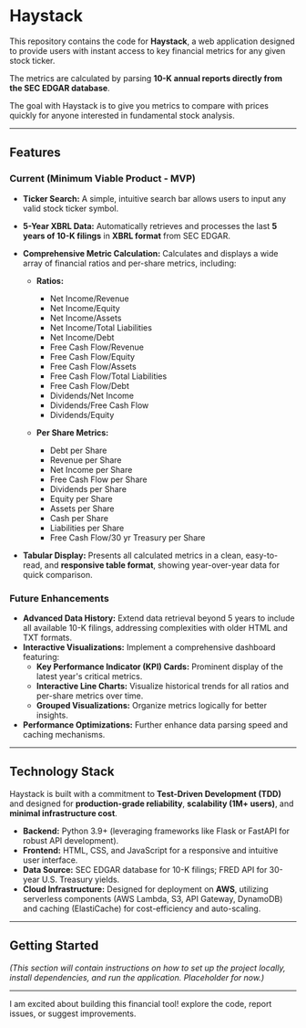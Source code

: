 # Haystack

This repository contains the code for **Haystack**, a web application designed to provide users with instant access to key financial metrics for any given stock ticker.

The metrics are calculated by parsing **10-K annual reports directly from the SEC EDGAR database**.

The goal with Haystack is to give you metrics to compare with prices quickly for anyone interested in fundamental stock analysis.

---

## Features

### Current (Minimum Viable Product - MVP)

* **Ticker Search:** A simple, intuitive search bar allows users to input any valid stock ticker symbol.
* **5-Year XBRL Data:** Automatically retrieves and processes the last **5 years of 10-K filings** in **XBRL format** from SEC EDGAR.
* **Comprehensive Metric Calculation:** Calculates and displays a wide array of financial ratios and per-share metrics, including:

    * **Ratios:**
      - Net Income/Revenue
      - Net Income/Equity
      - Net Income/Assets
      - Net Income/Total Liabilities
      - Net Income/Debt
      - Free Cash Flow/Revenue
      - Free Cash Flow/Equity
      - Free Cash Flow/Assets
      - Free Cash Flow/Total Liabilities
      - Free Cash Flow/Debt
      - Dividends/Net Income
      - Dividends/Free Cash Flow
      - Dividends/Equity

    * **Per Share Metrics:**
      - Debt per Share
      - Revenue per Share
      - Net Income per Share
      - Free Cash Flow per Share
      - Dividends per Share
      - Equity per Share
      - Assets per Share
      - Cash per Share
      - Liabilities per Share
      - Free Cash Flow/30 yr Treasury per Share

* **Tabular Display:** Presents all calculated metrics in a clean, easy-to-read, and **responsive table format**, showing year-over-year data for quick comparison.

### Future Enhancements

* **Advanced Data History:** Extend data retrieval beyond 5 years to include all available 10-K filings, addressing complexities with older HTML and TXT formats.
* **Interactive Visualizations:** Implement a comprehensive dashboard featuring:
    * **Key Performance Indicator (KPI) Cards:** Prominent display of the latest year's critical metrics.
    * **Interactive Line Charts:** Visualize historical trends for all ratios and per-share metrics over time.
    * **Grouped Visualizations:** Organize metrics logically for better insights.
* **Performance Optimizations:** Further enhance data parsing speed and caching mechanisms.

---

## Technology Stack

Haystack is built with a commitment to **Test-Driven Development (TDD)** and designed for **production-grade reliability**, **scalability (1M+ users)**, and **minimal infrastructure cost**.

* **Backend:** Python 3.9+ (leveraging frameworks like Flask or FastAPI for robust API development).
* **Frontend:** HTML, CSS, and JavaScript for a responsive and intuitive user interface.
* **Data Source:** SEC EDGAR database for 10-K filings; FRED API for 30-year U.S. Treasury yields.
* **Cloud Infrastructure:** Designed for deployment on **AWS**, utilizing serverless components (AWS Lambda, S3, API Gateway, DynamoDB) and caching (ElastiCache) for cost-efficiency and auto-scaling.

---

## Getting Started

*(This section will contain instructions on how to set up the project locally, install dependencies, and run the application. Placeholder for now.)*

---

I am excited about building this financial tool! explore the code, report issues, or suggest improvements.